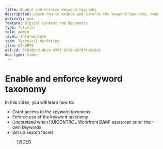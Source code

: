 ```yaml
---
title: Enable and enforce keyword taxonomy
description: Learn how to enable and enforce the keyword taxonomy, when users can enter their own keywords, and set up search facets in [!UICONTROL Workfront DAM].
activity: use
feature: Digital Content and Documents
type: Tutorial
role: Admin
level: Intermediate
team: Technical Marketing
jira: KT-8974
exl-id: 57818b8d-46c8-476f-8f29-d4f0f4bb10e0
doc-type: video
---
```

# Enable and enforce keyword taxonomy

In this video, you will learn how to:

* Grant access to the keyword taxonomy
* Enforce use of the keyword taxonomy
* Understand when [!UICONTROL Workfront DAM] users can enter their own keywords
* Set up search facets

>[!VIDEO](https://video.tv.adobe.com/v/335237/?quality=12&learn=on&enablevpops)
